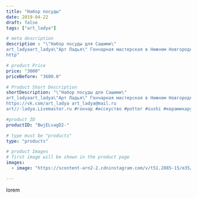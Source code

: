 ```yaml
---
title: "Набор посуды"
date: 2019-04-22
draft: false
tags: ["art_ladya"]

# meta description
description : "\"Набор посуды для Сашими\" 
art_ladyaart_ladya\"Арт Ладья\" Гончарная мастерская в Нижнем Новгороде. Изготовление керамики и мастер//-классы по обучению. 
http"

# product Price
price: "3000"
priceBefore: "3600.0"

# Product Short Description
shortDescription: "\"Набор посуды для Сашими\" 
art_ladyaart_ladya\"Арт Ладья\" Гончарная мастерская в Нижнем Новгороде. Изготовление керамики и мастер//-классы по обучению. 
https://vk.com/art_ladya art_ladya@mail.ru 
art//-ladya.Livemaster.ru #гончар #исскуство #potter #sushi #керамикаручнаяработа #гончарнаямастерская #керамиканазаказ #handmade #посудаизглины #керамика #гончарнаяпосуда #эксклюзивнаякерамика #painter #dishes #sashimi #ceramicar #сашими #claygoods #restaurant #earthenware #ceramic #design #japanese #суши #plate #ceramicart #японскаякухня #авторскаякерамика #барроко"

#product ID
productID: "BwjELvagD2-"

# type must be "products"
type: "products"

# product Images
# first image will be shown in the product page
images:
  - image: "https://scontent-arn2-2.cdninstagram.com/v/t51.2885-15/e35/56603325_2266464637006680_5907387603416700273_n.jpg?tp=1&_nc_ht=scontent-arn2-2.cdninstagram.com&_nc_cat=100&_nc_ohc=y6dg6EWhOQsAX-0ozHi&ccb=7-4&oh=94a6ce534c08f41cd6392800caf7fe07&oe=608327E5&_nc_sid=86f79a&ig_cache_key=MjAyNzQ4MjY1NjI1NzYyMTQzOA%3D%3D.2-ccb7-4"

---
```

lorem
